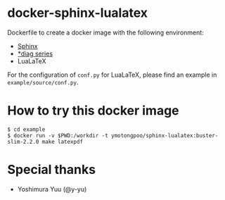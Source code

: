 # docker-sphinx-lualatex

Dockerfile to create a docker image with the following environment:

* [Sphinx](http://www.sphinx-doc.org/en/master/)
* [*diag series](http://blockdiag.com/)
* LuaLaTeX

For the configuration of `conf.py` for LuaLaTeX, please find an example in `example/source/conf.py`.

# How to try this docker image

```
$ cd example
$ docker run -v $PWD:/workdir -t ymotongpoo/sphinx-lualatex:buster-slim-2.2.0 make latexpdf
```

# Special thanks

* Yoshimura Yuu (@y-yu)
